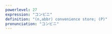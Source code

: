 ```yaml
---
powerlevel: 27
expression: "コンビニ"
definition: "(n,abbr) convenience store; (P)"
pronunciation: "コンビニ"
---
```

